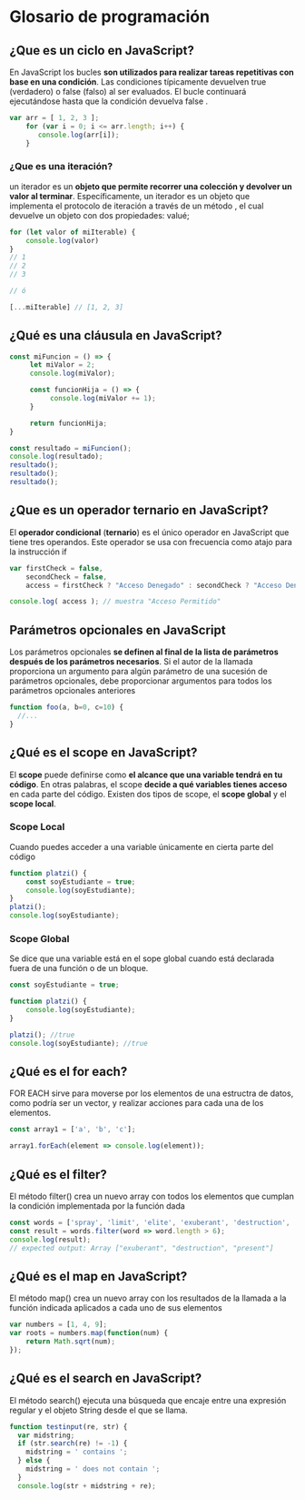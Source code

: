 # Glosario de programación

## ¿Que es un ciclo en JavaScript?

En JavaScript los bucles  **son utilizados para realizar tareas repetitivas con base en una condición**. Las condiciones típicamente devuelven true (verdadero) o false (falso) al ser evaluados. El bucle continuará ejecutándose hasta que la condición devuelva false .

```javascript
var arr = [ 1, 2, 3 ];
    for (var i = 0; i <= arr.length; i++) {
       console.log(arr[i]);
    }
```

### ¿Que es una iteración?

un iterador es un **objeto que permite recorrer una colección y devolver un valor al terminar**. Específicamente, un iterador es un objeto que implementa el protocolo de iteración a través de un método , el cual devuelve un objeto con dos propiedades: valué;

```javascript
for (let valor of miIterable) {
    console.log(valor)
}
// 1
// 2
// 3

// ó

[...miIterable] // [1, 2, 3]
```

## ¿Qué es una cláusula  en JavaScript?

```javascript
const miFuncion = () => {
     let miValor = 2;
     console.log(miValor);

     const funcionHija = () => {
          console.log(miValor += 1);
     }

     return funcionHija;
}

const resultado = miFuncion();
console.log(resultado);
resultado();
resultado();
resultado();
```

## ¿Que es un operador ternario en JavaScript?

El **operador condicional** (**ternario**) es el único operador en JavaScript que tiene tres operandos. Este operador se usa con frecuencia como atajo para la instrucción if

```javascript
var firstCheck = false,
    secondCheck = false,
    access = firstCheck ? "Acceso Denegado" : secondCheck ? "Acceso Denegado" : "Acceso Permitido";

console.log( access ); // muestra "Acceso Permitido"
```

## Parámetros opcionales en JavaScript

Los parámetros opcionales **se definen al final de la lista de parámetros después de los parámetros necesarios**. Si el autor de la llamada proporciona un argumento para algún parámetro de una sucesión de parámetros opcionales, debe proporcionar argumentos para todos los parámetros opcionales anteriores

```javascript
function foo(a, b=0, c=10) {
  //...
}
```

## ¿Qué es el scope en JavaScript?

El **scope** puede definirse como **el alcance que una variable tendrá en tu código**. En otras palabras, el scope **decide a qué variables tienes acceso** en cada parte del código. Existen dos tipos de scope, el **scope global** y el **scope local**.

### Scope Local
Cuando puedes acceder a una variable únicamente en cierta parte del código
```javascript
function platzi() {
    const soyEstudiante = true;
    console.log(soyEstudiante);
}
platzi(); 
console.log(soyEstudiante);
```
### Scope Global
Se dice que una variable está en el sope global cuando está declarada fuera de una función o de un bloque. 
```javascript
const soyEstudiante = true;

function platzi() {
	console.log(soyEstudiante);
}

platzi(); //true
console.log(soyEstudiante); //true
```
## ¿Qué es el for each?
FOR EACH sirve para moverse por los elementos de una estructra de datos, como podría ser un vector, y realizar acciones para cada una de los elementos.
```javascript
const array1 = ['a', 'b', 'c'];

array1.forEach(element => console.log(element));
```

## ¿Qué es el filter?
El método filter() crea un nuevo array con todos los elementos que cumplan la condición implementada por la función dada

```javascript
const words = ['spray', 'limit', 'elite', 'exuberant', 'destruction', 'present'];
const result = words.filter(word => word.length > 6);
console.log(result);
// expected output: Array ["exuberant", "destruction", "present"]
```

## ¿Qué es el map en JavaScript?
El método map() crea un nuevo array con los resultados de la llamada a la función indicada aplicados a cada uno de sus elementos

```javascript
var numbers = [1, 4, 9];
var roots = numbers.map(function(num) {
    return Math.sqrt(num);
});
```


## ¿Qué es el search en JavaScript?
El método search() ejecuta una búsqueda que encaje entre una expresión regular y el objeto String desde el que se llama.
```javascript
function testinput(re, str) {
  var midstring;
  if (str.search(re) != -1) {
    midstring = ' contains ';
  } else {
    midstring = ' does not contain ';
  }
  console.log(str + midstring + re);
```